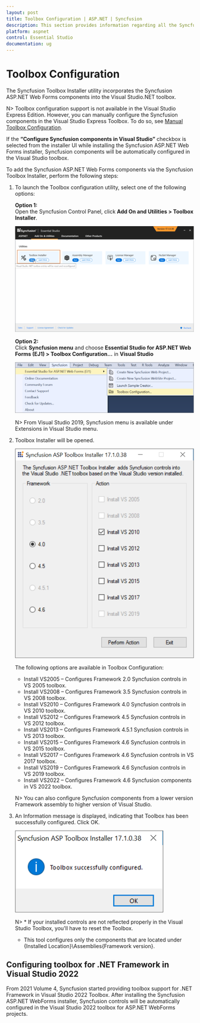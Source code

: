 ```yaml
---
layout: post
title: Toolbox Configuration | ASP.NET | Syncfusion
description: This section provides information regarding all the Syncfusion Essential Studio utilities and its usage
platform: aspnet
control: Essential Studio
documentation: ug
---
```


# Toolbox Configuration

The Syncfusion Toolbox Installer utility incorporates the Syncfusion ASP.NET Web Forms components into the Visual Studio.NET toolbox.

N> Toolbox configuration support is not available in the Visual Studio Express Edition. However, you can manually configure the Syncfusion components in the Visual Studio Express Toolbox. To do so, see [Manual Toolbox Configuration](https://help.syncfusion.com/common/faq/how-to-configure-the-toolbox-of-visual-studio-manually).

If the <b>“Configure Syncfusion components in Visual Studio”</b> checkbox is selected from the installer UI while installing the Syncfusion ASP.NET Web Forms installer, Syncfusion components will be automatically configured in the Visual Studio toolbox.

To add the Syncfusion ASP.NET Web Forms components via the Syncfusion Toolbox Installer, perform the following steps:

1. To launch the Toolbox configuration utility, select one of the following options:

   **Option 1:**   
   Open the Syncfusion Control Panel, click **Add On and Utilities > Toolbox Installer**.
   
   ![Add On and Utilities](Toolbox-Configuration_images/Toolbox-Configuration_img1.png)
   
   **Option 2:**  
   Click **Syncfusion menu** and choose **Essential Studio for ASP.NET Web Forms (EJ1) > Toolbox Configuration...** in **Visual Studio**

   ![Toolbox Installer via Syncfusion menu](Toolbox-Configuration_images/Syncfusion_Menu_Toolbox.png)

   N> From Visual Studio 2019, Syncfusion menu is available under Extensions in Visual Studio menu.

2. Toolbox Installer will be opened.

   ![Toolbox Installer](Toolbox-Configuration_images/Toolbox-Configuration_img2.png)

   The following options are available in Toolbox Configuration:

   * Install VS2005 – Configures Framework 2.0 Syncfusion controls in VS 2005 toolbox.
   * Install VS2008 – Configures Framework 3.5 Syncfusion controls in VS 2008 toolbox.
   * Install VS2010 – Configures Framework 4.0 Syncfusion controls in VS 2010 toolbox.
   * Install VS2012 – Configures Framework 4.5 Syncfusion controls in VS 2012 toolbox.
   * Install VS2013 – Configures Framework 4.5.1 Syncfusion controls in VS 2013 toolbox.
   * Install VS2015 – Configures Framework 4.6 Syncfusion controls in VS 2015 toolbox.
   * Install VS2017 – Configures Framework 4.6 Syncfusion controls in VS 2017 toolbox.
   * Install VS2019 – Configures Framework 4.6 Syncfusion controls in VS 2019 toolbox.
   * Install VS2022 – Configures Framework 4.6 Syncfusion components in VS 2022 toolbox.
   
    N> You can also configure Syncfusion components from a lower version Framework assembly to higher version of Visual Studio.
   
3. An Information message is displayed, indicating that Toolbox has been successfully configured. Click OK.

   ![Toolbox Installer](Toolbox-Configuration_images/Toolbox-Configuration_img3.png)
   
   
   N> * If your installed controls are not reflected properly in the Visual Studio Toolbox, you'll have to reset the Toolbox. 
   * This tool configures only the components  that are located under {Installed Location}\Assemblies\{Framework version}.
   
## Configuring toolbox for .NET Framework in Visual Studio 2022   

From 2021 Volume 4, Syncfusion started providing toolbox support for .NET Framework in Visual Studio 2022 Toolbox. After installing the Syncfusion ASP.NET WebForms installer, Syncfusion controls will be automatically configured in the Visual Studio 2022 toolbox for ASP.NET WebForms projects.
   
